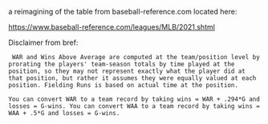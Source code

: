a reimagining of the table from baseball-reference.com located here:

https://www.baseball-reference.com/leagues/MLB/2021.shtml

Disclaimer from bref:

<div class='warning'>
  
```info
 WAR and Wins Above Average are computed at the team/position level by prorating the players' team-season totals by time played at the position, so they may not represent exactly what the player did at that position, but rather it assumes they were equally valued at each position. Fielding Runs is based on actual time at the position.

You can convert WAR to a team record by taking wins = WAR + .294*G and losses = G-wins. You can convert WAA to a team record by taking wins = WAA + .5*G and losses = G-wins. 
```
</div>
